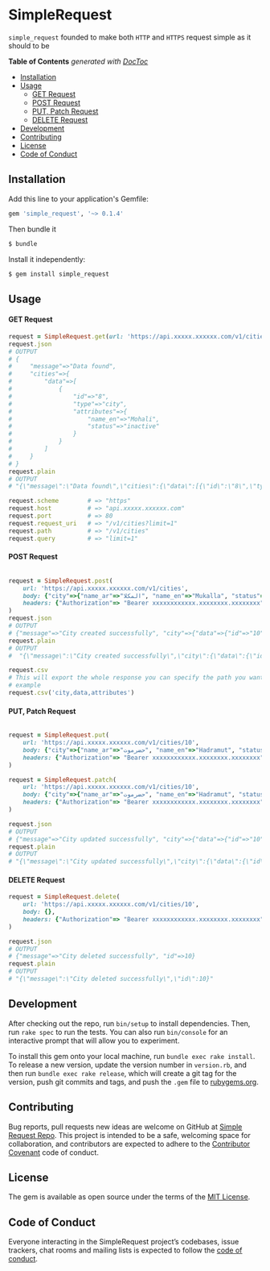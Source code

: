 # SimpleRequest

`simple_request` founded to make both `HTTP` and `HTTPS` request simple as it should to be

<!-- START doctoc generated TOC please keep comment here to allow auto update -->
<!-- DON'T EDIT THIS SECTION, INSTEAD RE-RUN doctoc TO UPDATE -->
**Table of Contents**  *generated with [DocToc](https://github.com/thlorenz/doctoc)*

- [Installation](#installation)
- [Usage](#usage)
    - [GET Request](#get-request)
    - [POST Request](#post-request)
    - [PUT, Patch Request](#put-patch-request)
    - [DELETE Request](#delete-request)
- [Development](#development)
- [Contributing](#contributing)
- [License](#license)
- [Code of Conduct](#code-of-conduct)

<!-- END doctoc generated TOC please keep comment here to allow auto update -->

## Installation

Add this line to your application's Gemfile:

```ruby
gem 'simple_request', '~> 0.1.4'
```

Then bundle it
```powershell
$ bundle
```

Install it independently:
```powershell
$ gem install simple_request
```

## Usage

#### GET Request
```ruby
request = SimpleRequest.get(url: 'https://api.xxxxx.xxxxxx.com/v1/cities', body: {}, headers: {'API-ACCESSOR' => 'xxxxxxx-xxxxx-xxxx-xxxx-x'})
request.json
# OUTPUT
# {
#     "message"=>"Data found",
#     "cities"=>{
#         "data"=>[
#             {
#                 "id"=>"8",
#                 "type"=>"city",
#                 "attributes"=>{
#                     "name_en"=>"Mohali",
#                     "status"=>"inactive"
#                 }
#             }
#         ]
#     }
# }
request.plain
# OUTPUT
# "{\"message\":\"Data found\",\"cities\":{\"data\":[{\"id\":\"8\",\"type\":\"city\",\"attributes\":{\"name_en\":\"Mohali\",\"name_ar\":\"موهالي\",\"status\":\"inactive\"}}]},\"pagination\":{\"current_page\":1,\"next_page\":2,\"previous_page\":null,\"total_pages\":6,\"per_page\":1,\"total_entries\":6}}"

request.scheme        # => "https"
request.host          # => "api.xxxxx.xxxxxx.com"
request.port          # => 80
request.request_uri   # => "/v1/cities?limit=1"
request.path          # => "/v1/cities"
request.query         # => "limit=1"
```

#### POST Request
```ruby

request = SimpleRequest.post(
    url: 'https://api.xxxxx.xxxxxx.com/v1/cities',
    body: {"city"=>{"name_ar"=>"المكلا", "name_en"=>"Mukalla", "status"=>"active"}, "locale"=>"en"},
    headers: {"Authorization"=> "Bearer xxxxxxxxxxxx.xxxxxxxx.xxxxxxxx"}
)
request.json
# OUTPUT
# {"message"=>"City created successfully", "city"=>{"data"=>{"id"=>"10", "type"=>"city_details", "attributes"=>{"name_en"=>"Mukalla", "name_ar"=>"المكلا", "suggested_time"=>0, "suggested"=>false, "status"=>"active"}}}}
request.plain
# OUTPUT
#  "{\"message\":\"City created successfully\",\"city\":{\"data\":{\"id\":\"10\",\"type\":\"city_details\",\"attributes\":{\"name_en\":\"Mukalla\",\"name_ar\":\"المكلا\",\"suggested_time\":0,\"suggested\":false,\"status\":\"active\"}}}}"

request.csv
# This will export the whole response you can specify the path you want to export by passing the exact path as string split by comma
# example
request.csv('city,data,attributes')
```


#### PUT, Patch Request
```ruby

request = SimpleRequest.put(
    url: 'https://api.xxxxx.xxxxxx.com/v1/cities/10',
    body: {"city"=>{"name_ar"=>"حضرموت", "name_en"=>"Hadramut", "status"=>"active"}, "locale"=>"en"},
    headers: {"Authorization"=> "Bearer xxxxxxxxxxxx.xxxxxxxx.xxxxxxxx"}
)

request = SimpleRequest.patch(
    url: 'https://api.xxxxx.xxxxxx.com/v1/cities/10',
    body: {"city"=>{"name_ar"=>"حضرموت", "name_en"=>"Hadramut", "status"=>"active"}, "locale"=>"en"},
    headers: {"Authorization"=> "Bearer xxxxxxxxxxxx.xxxxxxxx.xxxxxxxx"}
)

request.json
# OUTPUT
# {"message"=>"City updated successfully", "city"=>{"data"=>{"id"=>"10", "type"=>"city_details", "attributes"=>{"name_en"=>"Hadramut", "name_ar"=>"حضرموت", "suggested_time"=>0, "suggested"=>false, "status"=>"active"}}}}
request.plain
# OUTPUT
# "{\"message\":\"City updated successfully\",\"city\":{\"data\":{\"id\":\"10\",\"type\":\"city_details\",\"attributes\":{\"name_en\":\"Hadramut\",\"name_ar\":\"حضرموت\",\"suggested_time\":0,\"suggested\":false,\"status\":\"active\"}}}}"
```

#### DELETE Request
```ruby
request = SimpleRequest.delete(
    url: 'https://api.xxxxx.xxxxxx.com/v1/cities/10',
    body: {},
    headers: {"Authorization"=> "Bearer xxxxxxxxxxxx.xxxxxxxx.xxxxxxxx"}
)

request.json
# OUTPUT
# {"message"=>"City deleted successfully", "id"=>10}
request.plain
# OUTPUT
# "{\"message\":\"City deleted successfully\",\"id\":10}"
```

## Development

After checking out the repo, run `bin/setup` to install dependencies. Then, run `rake spec` to run the tests. You can also run `bin/console` for an interactive prompt that will allow you to experiment.

To install this gem onto your local machine, run `bundle exec rake install`. To release a new version, update the version number in `version.rb`, and then run `bundle exec rake release`, which will create a git tag for the version, push git commits and tags, and push the `.gem` file to [rubygems.org](https://rubygems.org).

## Contributing

Bug reports, pull requests new ideas are welcome on GitHub at [Simple Request Repo](https://github.com/MajedBojan/simple_request). This project is intended to be a safe, welcoming space for collaboration, and contributors are expected to adhere to the [Contributor Covenant](http://contributor-covenant.org) code of conduct.

## License

The gem is available as open source under the terms of the [MIT License](https://opensource.org/licenses/MIT).

## Code of Conduct

Everyone interacting in the SimpleRequest project’s codebases, issue trackers, chat rooms and mailing lists is expected to follow the [code of conduct](https://github.com/[USERNAME]/simple_request/blob/master/CODE_OF_CONDUCT.md).
